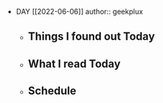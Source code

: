 - DAY [[2022-06-06]]
  author:: geekplux
	- ## Things I found out Today
	- ## What I read Today
	- ## Schedule